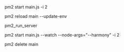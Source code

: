 pm2 start main.js -i 2

pm2 reload main --update-env

pm2_run_server

pm2 start main.js --watch --node-args="--harmony" -i 2

pm2 delete main